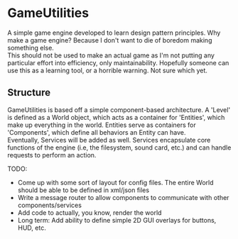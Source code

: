 ﻿GameUtilities
====
A simple game engine developed to learn design pattern principles. Why make a game engine? Because I don't want to die of boredom making something else.  
This should not be used to make an actual game as I'm not putting any particular effort into efficiency, only maintainability. Hopefully someone can use this as a learning tool, or a horrible warning. Not sure which yet.

Structure
----
GameUtilities is based off a simple component-based architecture. A 'Level' is defined as a World object, which acts as a container for 'Entities', which make up everything in the world. Entities serve as containers for 'Components', which define all behaviors an Entity can have.  
Eventually, Services will be added as well. Services encapsulate core functions of the engine (i.e, the filesystem, sound card, etc.) and can handle requests to perform an action.

TODO:  
* Come up with some sort of layout for config files. The entire World should be able to be defined in xml/json files  
* Write a message router to allow components to communicate with other components/services  
* Add code to actually, you know, render the world  
* Long term: Add ability to define simple 2D GUI overlays for buttons, HUD, etc.